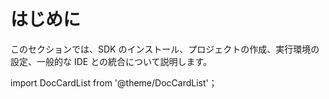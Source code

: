 # はじめに

このセクションでは、SDK のインストール、プロジェクトの作成、実行環境の設定、一般的な IDE との統合について説明します。

import DocCardList from '@theme/DocCardList'；

<DocCardList />

<!---
# Getting started

This section covers a set of topics that will help you install the SDK, create a project, configure the execution environment and integrate with popular IDEs.

import DocCardList from '@theme/DocCardList';

<DocCardList />

-->
